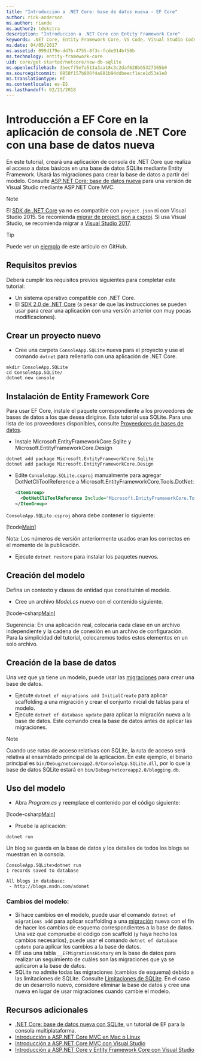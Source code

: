 ```yaml
---
title: "Introducción a .NET Core: base de datos nueva - EF Core"
author: rick-anderson
ms.author: riande
ms.author2: tdykstra
description: "Introducción a .NET Core con Entity Framework Core"
keywords: .NET Core, Entity Framework Core, VS Code, Visual Studio Code, Mac, Linux
ms.date: 04/05/2017
ms.assetid: 099d179e-dd7b-4755-8f3c-fcde914bf50b
ms.technology: entity-framework-core
uid: core/get-started/netcore/new-db-sqlite
ms.openlocfilehash: 3becf75e7a513a3aa18c3c2daf628b65327365b0
ms.sourcegitcommit: 0858f157b806f4a881b94ddbeecf1ece1d53e1e0
ms.translationtype: HT
ms.contentlocale: es-ES
ms.lasthandoff: 02/21/2018
---
```

# <a name="getting-started-with-ef-core-on-net-core-console-app-with-a-new-database"></a>Introducción a EF Core en la aplicación de consola de .NET Core con una base de datos nueva

En este tutorial, creará una aplicación de consola de .NET Core que realiza el acceso a datos básicos en una base de datos SQLite mediante Entity Framework. Usará las migraciones para crear la base de datos a partir del modelo. Consulte [ASP.NET Core: base de datos nueva](xref:core/get-started/aspnetcore/new-db) para una versión de Visual Studio mediante ASP.NET Core MVC.

> [!NOTE]  
> El [SDK de .NET Core](https://www.microsoft.com/net/download/core) ya no es compatible con `project.json` ni con Visual Studio 2015. Se recomienda [migrar de project.json a csproj](https://docs.microsoft.com/dotnet/articles/core/migration/). Si usa Visual Studio, se recomienda migrar a [Visual Studio 2017](https://www.visualstudio.com/downloads/).

> [!TIP]  
> Puede ver un [ejemplo](https://github.com/aspnet/EntityFramework.Docs/tree/master/samples/core/GetStarted/NetCore/ConsoleApp.SQLite) de este artículo en GitHub.

## <a name="prerequisites"></a>Requisitos previos

Deberá cumplir los requisitos previos siguientes para completar este tutorial:
* Un sistema operativo compatible con .NET Core.
* El [SDK 2.0 de .NET Core](https://www.microsoft.com/net/core) (a pesar de que las instrucciones se pueden usar para crear una aplicación con una versión anterior con muy pocas modificaciones).

## <a name="create-a-new-project"></a>Crear un proyecto nuevo

* Cree una carpeta `ConsoleApp.SQLite` nueva para el proyecto y use el comando `dotnet` para rellenarlo con una aplicación de .NET Core.

``` Console
mkdir ConsoleApp.SQLite
cd ConsoleApp.SQLite/
dotnet new console
```

## <a name="install-entity-framework-core"></a>Instalación de Entity Framework Core

Para usar EF Core, instale el paquete correspondiente a los proveedores de bases de datos a los que desea dirigirse. Este tutorial usa SQLite. Para una lista de los proveedores disponibles, consulte [Proveedores de bases de datos](../../providers/index.md).

* Instale Microsoft.EntityFrameworkCore.Sqlite y Microsoft.EntityFrameworkCore.Design

``` Console
dotnet add package Microsoft.EntityFrameworkCore.Sqlite
dotnet add package Microsoft.EntityFrameworkCore.Design
```

* Edite `ConsoleApp.SQLite.csproj` manualmente para agregar DotNetCliToolReference a Microsoft.EntityFrameworkCore.Tools.DotNet:

  ``` xml
  <ItemGroup>
    <DotNetCliToolReference Include="Microsoft.EntityFrameworkCore.Tools.DotNet" Version="2.0.0" />
  </ItemGroup>
  ```

`ConsoleApp.SQLite.csproj` ahora debe contener lo siguiente:

[!code[Main](../../../../samples/core/GetStarted/NetCore/ConsoleApp.SQLite/ConsoleApp.SQLite.csproj)]

 Nota: Los números de versión anteriormente usados eran los correctos en el momento de la publicación.

*  Ejecute `dotnet restore` para instalar los paquetes nuevos.

## <a name="create-the-model"></a>Creación del modelo

Defina un contexto y clases de entidad que constituirán el modelo.

* Cree un archivo *Model.cs* nuevo con el contenido siguiente.

[!code-csharp[Main](../../../../samples/core/GetStarted/NetCore/ConsoleApp.SQLite/Model.cs)]

Sugerencia: En una aplicación real, colocaría cada clase en un archivo independiente y la cadena de conexión en un archivo de configuración. Para la simplicidad del tutorial, colocaremos todos estos elementos en un solo archivo.

## <a name="create-the-database"></a>Creación de la base de datos

Una vez que ya tiene un modelo, puede usar las [migraciones](https://docs.microsoft.com/aspnet/core/data/ef-mvc/migrations#introduction-to-migrations) para crear una base de datos.

* Ejecute `dotnet ef migrations add InitialCreate` para aplicar scaffolding a una migración y crear el conjunto inicial de tablas para el modelo.
* Ejecute `dotnet ef database update` para aplicar la migración nueva a la base de datos. Este comando crea la base de datos antes de aplicar las migraciones.

> [!NOTE]  
> Cuando use rutas de acceso relativas con SQLite, la ruta de acceso será relativa al ensamblado principal de la aplicación. En este ejemplo, el binario principal es `bin/Debug/netcoreapp2.0/ConsoleApp.SQLite.dll`, por lo que la base de datos SQLite estará en `bin/Debug/netcoreapp2.0/blogging.db`.

## <a name="use-your-model"></a>Uso del modelo

* Abra *Program.cs* y reemplace el contenido por el código siguiente:

 [!code-csharp[Main](../../../../samples/core/GetStarted/NetCore/ConsoleApp.SQLite/Program.cs)]

* Pruebe la aplicación:

 `dotnet run`

 Un blog se guarda en la base de datos y los detalles de todos los blogs se muestran en la consola.

  ``` Console
  ConsoleApp.SQLite>dotnet run
  1 records saved to database

  All blogs in database:
   - http://blogs.msdn.com/adonet
  ```

### <a name="changing-the-model"></a>Cambios del modelo:

- Si hace cambios en el modelo, puede usar el comando `dotnet ef migrations add` para aplicar scaffolding a una [migración](https://docs.microsoft.com/aspnet/core/data/ef-mvc/migrations#introduction-to-migrations) nueva con el fin de hacer los cambios de esquema correspondientes a la base de datos. Una vez que compruebe el código con scaffold (y haya hecho los cambios necesarios), puede usar el comando `dotnet ef database update` para aplicar los cambios a la base de datos.
- EF usa una tabla `__EFMigrationsHistory` en la base de datos para realizar un seguimiento de cuáles son las migraciones que ya se aplicaron a la base de datos.
- SQLite no admite todas las migraciones (cambios de esquema) debido a las limitaciones de SQLite. Consulte [Limitaciones de SQLite](../../providers/sqlite/limitations.md). En el caso de un desarrollo nuevo, considere eliminar la base de datos y cree una nueva en lugar de usar migraciones cuando cambie el modelo.

## <a name="additional-resources"></a>Recursos adicionales

* [.NET Core: base de datos nueva con SQLite](xref:core/get-started/netcore/new-db-sqlite), un tutorial de EF para la consola multiplataforma.
* [Introducción a ASP.NET Core MVC en Mac o Linux](https://docs.microsoft.com/aspnet/core/tutorials/first-mvc-app-xplat/index)
* [Introducción a ASP.NET Core MVC con Visual Studio](https://docs.microsoft.com/aspnet/core/tutorials/first-mvc-app/index)
* [Introducción a ASP.NET Core y Entity Framework Core con Visual Studio](https://docs.microsoft.com/aspnet/core/data/ef-mvc/index)
